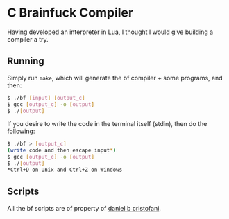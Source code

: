 # C Brainfuck Compiler

Having developed an interpreter in Lua, I thought I would give building a compiler a try.

## Running

Simply run `make`, which will generate the bf compiler + some programs, and then:

``` bash
$ ./bf [input] [output_c]
$ gcc [output_c] -o [output]
$ ./[output]
```

If you desire to write the code in the terminal itself (stdin), then do the following:

``` bash
$ ./bf > [output_c]
(write code and then escape input*)
$ gcc [output_c] -o [output]
$ ./[output]
*Ctrl+D on Unix and Ctrl+Z on Windows
```

## Scripts

All the bf scripts are of property of [daniel b cristofani](http://www.hevanet.com/cristofd/brainfuck/).
